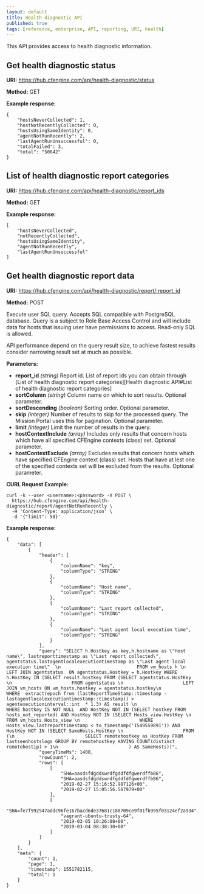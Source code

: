 ```yaml
---
layout: default
title: Health diagnostic API
published: true
tags: [reference, enterprise, API, reporting, URI, health]
---
```


This API provides access to health diagnostic information.

## Get health diagnostic status

**URI:** https://hub.cfengine.com/api/health-diagnostic/status

**Method:** GET

**Example response:**

```
{
    "hostsNeverCollected": 1,
    "hostNotRecentlyCollected": 0,
    "hostsUsingSameIdentity": 0,
    "agentNotRunRecently": 2,
    "lastAgentRunUnsuccessful": 0,
    "totalFailed": 3,
    "total": "50642"
}
```

## List of health diagnostic report categories

**URI:** https://hub.cfengine.com/api/health-diagnostic/report_ids

**Method:** GET

**Example response:**

```
[
    "hostsNeverCollected",
    "notRecentlyCollected",
    "hostsUsingSameIdentity",
    "agentNotRunRecently",
    "lastAgentRunUnsuccessful"
]
```

## Get health diagnostic report data

**URI:** https://hub.cfengine.com/api/health-diagnostic/report/:report_id

**Method:** POST

Execute user SQL query. Accepts SQL compatible with PostgreSQL database. Query is a subject to Role Base Access Control and will include data for hosts that issuing user have permissions to access. Read-only SQL is allowed.

API performance depend on the query result size, to achieve fastest results consider narrowing result set at much as possible.

**Parameters:**

* **report_id** *(string)*
    Report id.
    List of report ids you can obtain through [List of health diagnostic report categories][Health diagnostic API#List of health diagnostic report categories]
* **sortColumn** *(string)*
    Column name on which to sort results. Optional parameter.
* **sortDescending** *(boolean)*
    Sorting order. Optional parameter.
* **skip** *(integer)*
    Number of results to skip for the processed
    query. The Mission Portal uses this for pagination. Optional parameter.
* **limit**  *(integer)*
    Limit the number of results in the query.
* **hostContextInclude** *(array)*
    Includes only results that concern hosts which have all specified CFEngine contexts (class) set. Optional parameter.
* **hostContextExclude** *(array)*
    Excludes results that concern hosts which have specified CFEngine context (class) set. Hosts that have at lest one of the specified contexts set will be excluded from the results. Optional parameter.

**CURL Request Example:**
```
curl -k --user <username>:<password> -X POST \
  https://hub.cfengine.com/api/health-diagnostic/report/agentNotRunRecently \
  -H 'Content-Type: application/json' \
  -d '{"limit": 50}'
```

**Example response:**

```
{
    "data": [
        {
            "header": [
                {
                    "columnName": "key",
                    "columnType": "STRING"
                },
                {
                    "columnName": "Host name",
                    "columnType": "STRING"
                },
                {
                    "columnName": "Last report collected",
                    "columnType": "STRING"
                },
                {
                    "columnName": "Last agent local execution time",
                    "columnType": "STRING"
                }
            ],
            "query": "SELECT h.Hostkey as key,h.hostname as \"Host name\", lastreporttimestamp as \"Last report collected\", agentstatus.lastagentlocalexecutiontimestamp as \"Last agent local execution time\"  \n                            FROM vm_hosts h \n                            LEFT JOIN agentstatus  ON agentstatus.Hostkey = h.Hostkey WHERE h.HostKey IN (SELECT result.hostkey FROM (SELECT agentstatus.HostKey \n                      FROM agentstatus \n                      LEFT JOIN vm_hosts ON vm_hosts.hostkey = agentstatus.hostkey\n                      WHERE  extract(epoch from (lastReportTimeStamp::timestamp - lastagentlocalexecutiontimestamp::timestamp)) > agentexecutioninterval::int  * 1.3) AS result \n                      WHERE hostkey IS NOT NULL  AND HostKey NOT IN (SELECT hostkey FROM hosts_not_reported) AND HostKey NOT IN (SELECT Hosts_view.HostKey \n                      FROM vm_hosts Hosts_view \n                      WHERE Hosts_view.lastreporttimestamp < to_timestamp('1549559891')) AND HostKey NOT IN (SELECT SameHosts.HostKey \n                      FROM (\n                          SELECT remotehostkey as HostKey FROM lastseenhostslogs GROUP BY remotehostkey HAVING COUNT(distinct remotehostip) > 1\n                          ) AS SameHosts))",
            "queryTimeMs": 1408,
            "rowCount": 2,
            "rows": [
                [
                    "SHA=aasdsfdgddswrdfgddfdfgwerdffb86",
                    "SHA=aasdsfdgddswrdfgddfdfgwerdffb86",
                    "2019-02-27 15:16:52.987126+00",
                    "2019-02-27 15:05:56.567979+00"
                ],
                [
                    "SHA=fe7f992547addc96fe167bacd6de37681c188709ce9f01fb995f03124ef2a934",
                    "vagrant-ubuntu-trusty-64",
                    "2019-03-05 10:26:08+00",
                    "2019-03-04 08:38:30+00"
                ]
            ]
        }
    ],
    "meta": {
        "count": 1,
        "page": 1,
        "timestamp": 1551782115,
        "total": 1
    }
}
```
